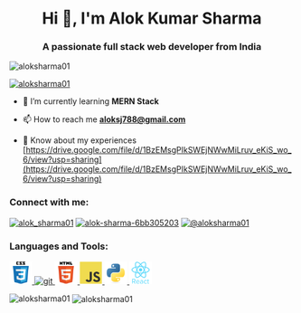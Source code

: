 <h1 align="center">Hi 👋, I'm Alok Kumar Sharma</h1>
<h3 align="center">A passionate full stack web developer from India</h3>

<p align="left"> <img src="https://komarev.com/ghpvc/?username=aloksharma01&label=Profile%20views&color=0e75b6&style=flat" alt="aloksharma01" /> </p>

<p align="left"> <a href="https://github.com/ryo-ma/github-profile-trophy"><img src="https://github-profile-trophy.vercel.app/?username=aloksharma01" alt="aloksharma01" /></a> </p>

- 🌱 I’m currently learning **MERN Stack**

- 📫 How to reach me **aloksj788@gmail.com**

- 📄 Know about my experiences [https://drive.google.com/file/d/1BzEMsgPIkSWEjNWwMiLruv_eKiS_wo_6/view?usp=sharing](https://drive.google.com/file/d/1BzEMsgPIkSWEjNWwMiLruv_eKiS_wo_6/view?usp=sharing)

<h3 align="left">Connect with me:</h3>
<p align="left">
<a href="https://twitter.com/alok_sharma01" target="blank"><img align="center" src="https://raw.githubusercontent.com/rahuldkjain/github-profile-readme-generator/master/src/images/icons/Social/twitter.svg" alt="alok_sharma01" height="30" width="40" /></a>
<a href="https://linkedin.com/in/alok-sharma-6bb305203" target="blank"><img align="center" src="https://raw.githubusercontent.com/rahuldkjain/github-profile-readme-generator/master/src/images/icons/Social/linked-in-alt.svg" alt="alok-sharma-6bb305203" height="30" width="40" /></a>
<a href="https://medium.com/@aloksharma01" target="blank"><img align="center" src="https://raw.githubusercontent.com/rahuldkjain/github-profile-readme-generator/master/src/images/icons/Social/medium.svg" alt="@aloksharma01" height="30" width="40" /></a>
</p>

<h3 align="left">Languages and Tools:</h3>
<p align="left"> <a href="https://www.w3schools.com/css/" target="_blank" rel="noreferrer"> <img src="https://raw.githubusercontent.com/devicons/devicon/master/icons/css3/css3-original-wordmark.svg" alt="css3" width="40" height="40"/> </a> <a href="https://git-scm.com/" target="_blank" rel="noreferrer"> <img src="https://www.vectorlogo.zone/logos/git-scm/git-scm-icon.svg" alt="git" width="40" height="40"/> </a> <a href="https://www.w3.org/html/" target="_blank" rel="noreferrer"> <img src="https://raw.githubusercontent.com/devicons/devicon/master/icons/html5/html5-original-wordmark.svg" alt="html5" width="40" height="40"/> </a> <a href="https://developer.mozilla.org/en-US/docs/Web/JavaScript" target="_blank" rel="noreferrer"> <img src="https://raw.githubusercontent.com/devicons/devicon/master/icons/javascript/javascript-original.svg" alt="javascript" width="40" height="40"/> </a> <a href="https://www.python.org" target="_blank" rel="noreferrer"> <img src="https://raw.githubusercontent.com/devicons/devicon/master/icons/python/python-original.svg" alt="python" width="40" height="40"/> </a> <a href="https://reactjs.org/" target="_blank" rel="noreferrer"> <img src="https://raw.githubusercontent.com/devicons/devicon/master/icons/react/react-original-wordmark.svg" alt="react" width="40" height="40"/> </a> </p>

<p><img align="left" src="https://github-readme-stats.vercel.app/api/top-langs?username=aloksharma01&show_icons=true&locale=en&layout=compact" alt="aloksharma01" /></p>

<p>&nbsp;<img align="center" src="https://github-readme-stats.vercel.app/api?username=aloksharma01&show_icons=true&locale=en" alt="aloksharma01" /></p>

